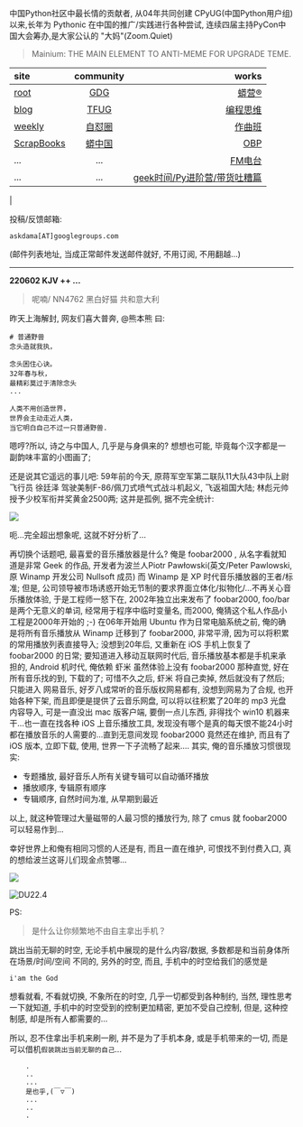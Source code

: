 中国Python社区中最长情的贡献者, 从04年共同创建 CPyUG(中国Python用户组)以来,长年为 Pythonic 在中国的推广/实践进行各种尝试, 连续四届主持PyCon中国大会筹办,是大家公认的 "大妈"(Zoom.Quiet)

> Mainium: THE MAIN ELEMENT TO ANTI-MEME FOR UPGRADE TEME.

| site | community | works |
| :-----| :----: | ----: |
| [root](http://zoomquiet.io/) | [GDG](https://blog.zhgdg.org/) | [蟒营®](https://doc.101.camp/) |
| [blog](https://blog.zoomquiet.io/pages/zoomquiet.html) | [TFUG](http://zh.tfug.world/) | [编程思维](https://py.101.camp/) |
| [weekly](http://weekly.pychina.org/) | [自怼圈](https://du.101.camp/) | [作曲班](https://mu.101.camp/) |
| [ScrapBooks](https://zoomquiet.io/collection.html) | [蟒中国](https://pychina.org/) | [OBP](https://zoomquiet.io/obp/index.html) |
| ... | ... | [FM电台](https://fm.101.camp/) |
| ... | ... | [geek时间/Py进阶营/带货吐糟篇](https://fm.101.camp/2020/geek2py-dama.html) 
 |


投稿/反馈邮箱:

    askdama[AT]googlegroups.com

(邮件列表地址, 
当成正常邮件发送邮件就好, 不用订阅, 不用翻越...)



---------------------------------------------------
**220602 KJV ++ ...**


> 呢喃/ NN4762 黑白好猫 共和意大利



昨天上海解封, 网友们喜大普奔, @熊本熊 曰:

    # 普通野兽
    念头造就我执，

    念头困住心诀。
    32年春与秋，
    最精彩莫过于清除念头
    ...

    人类不用创造世界，
    世界会主动走近人类，
    当它明白自己不过一只普通野兽.

嗯哼?所以, 诗之与中国人, 几乎是与身俱来的? 想想也可能, 毕竟每个汉字都是一副韵味丰富的小图画了;

还是说其它遥远的事儿吧: 59年前的今天, 原蒋军空军第二联队11大队43中队上尉飞行员 徐廷泽 驾驶美制F-86/佩刀式喷气式战斗机起义, 飞返祖国大陆; 林彪元帅授予少校军衔并奖黄金2500两;
这并是孤例, 据​不完全统计:


![](https://ipic.zoomquiet.top/2022-06-01-zshot%202022-06-01%2008.44.40.jpg)


呃...完全超出想象呢, 这就不好分析了...

再切换个话题吧, 最喜爱的音乐播放器是什么? 
俺是 foobar2000  , 从名字看就知道是非常 Geek 的作品, 开发者为波兰人Piotr Pawłowski(英文/Peter Pawlowski, 原 Winamp 开发公司 Nullsoft 成员) 而 Winamp 是 XP 时代音乐播放器的王者/标准; 但是, 公司领导被市场诱惑开始无节制的要求界面立体化/拟物化/...不再关心音乐播放体验, 于是工程师一怒下在, 2002年独立出来发布了 foobar2000, foo/bar 是两个无意义的单词, 经常用于程序中临时变量名, 而2000, 俺猜这个私人作品小工程是2000年开始的 ;-) 
在06年开始用 Ubuntu 作为日常电脑系统之前, 俺的确是将所有音乐播放从 Winamp 迁移到了 foobar2000, 非常平滑, 因为可以将积累的常用播放列表直接导入; 没想到20年后, 又重新在 iOS 手机上恢复了 foobar2000 的日常; 要知道进入移动互联网时代后, 音乐播放基本都是手机来承担的, Android 机时代, 俺依赖 虾米 虽然体验上没有 foobar2000 那种直觉, 好在所有音乐找的到, 下载的了; 可惜不久之后, 虾米 将自己卖掉, 然后就没有了然后; 只能进入 网易音乐, 好歹八成常听的音乐版权网易都有, 没想到网易为了合规, 也开始各种下架, 而且即便是提供了云音乐网盘, 可以将以往积累了20年的 mp3 光盘内容导入, 可是一直没出 mac 版客户端, 要倒一点儿东西, 非得找个 win10 机器来干...也一直在找各种 iOS 上音乐播放工具, 发现没有哪个是真的每天恨不能24小时都在播放音乐的人需要的...直到无意间发现 foobar2000 竟然还在维护, 而且有了 iOS 版本, 立即下载, 使用, 世界一下子流畅了起来....
其实, 俺的音乐播放习惯很现实:

+ 专题播放, 最好音乐人所有关键专辑可以自动循环播放
+ 播放顺序, 专辑原有顺序
+ 专辑顺序, 自然时间为准, 从早期到最近

以上, 就这种管理过大量磁带的人最习惯的播放行为, 除了 cmus 就 foobar2000 可以轻易作到...

幸好世界上和俺有相同习惯的人还是有, 而且一直在维护, 可恨找不到付费入口, 真的想给波兰这哥儿们​现金点赞哪...



![](https://ipic.zoomquiet.top/2022-06-01-zq42-today-card-2206.002.jpeg)


![DU22.4](https://ipic.zoomquiet.top/2022-04-30-220430DU6y_zip.jpg!/fw/420)



PS:
> 是什么让你频繁地不由自主拿出手机？

跳出当前无聊的时空,
无论手机中展现的是什么内容/数据,
多数都是和当前身体所在场景/时间/空间 不同的,
另外的时空,
而且, 手机中的时空给我们的感觉是

    i'am the God

想看就看, 不看就切换,
不象所在的时空, 几乎一切都受到各种制约,
当然,
理性思考一下就知道,
手机中的时空受到的控制更加精密, 更加不受自己控制,
但是, 这种控制感,
却是所有人都需要的...

所以, 
忍不住拿出手机来刷一刷,
并不是为了手机本身, 或是手机带来的一切,
而是可以借机`假装跳出当前无聊的自己`...



```
    .
    ..
    ...
    是也乎,(￣▽￣)
    ...
    ..
    .
```


